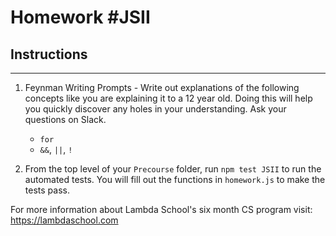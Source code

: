 # Homework #JSII

## Instructions

---

1. Feynman Writing Prompts - Write out explanations of the following concepts like you are explaining it to a 12 year old. Doing this will help you quickly discover any holes in your understanding. Ask your questions on Slack.

   - `for`
   - `&&`, `||`, `!`

2. From the top level of your `Precourse` folder, run `npm test JSII` to run the automated tests. You will fill out the functions in `homework.js` to make the tests pass.

For more information about Lambda School's six month CS program visit: https://lambdaschool.com
